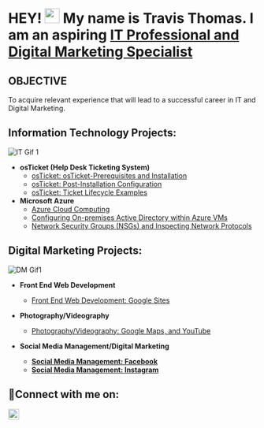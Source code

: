 <h1>
  
  HEY! <img src="https://media.giphy.com/media/hvRJCLFzcasrR4ia7z/giphy.gif" width="30px"/>
 My name is Travis Thomas. I am an aspiring <a href="https://linkedin.com/in/traviskthomas33">IT Professional and Digital Marketing Specialist</a></h1> 

 ## OBJECTIVE

To acquire relevant experience that will lead to a successful career in IT and Digital Marketing.


<h2>Information Technology Projects:</h2> 

![IT Gif 1](https://github.com/Traviskthomas/Traviskthomas/assets/166442537/2cb3123b-bf82-4eba-a6a8-5cfa008babe2)


- <b>osTicket (Help Desk Ticketing System)</b>
  - [osTicket: osTicket-Prerequisites and Installation](https://github.com/Traviskthomas/osticket-prereqs)  
  - [osTicket: Post-Installation Configuration](https://github.com/traviskthomas/post-install-config)
  - [osTicket: Ticket Lifecycle Examples](https://github.com/traviskthomas/ticket-lifecycle)
- <b>Microsoft Azure</b>
  - [Azure Cloud Computing](https://github.com/Traviskthomas/Azure-Cloud-Computing/blob/main/README.md) 
  - [Configuring On-premises Active Directory within Azure VMs](https://github.com/traviskthomas/configure-ad)
  - [Network Security Groups (NSGs) and Inspecting Network Protocols](https://github.com/traviskthomas/azure-network-protocols)


<h2>Digital Marketing Projects:</h2>

![DM Gif1](https://github.com/Traviskthomas/Traviskthomas/assets/166442537/9b2c6325-5cb6-4e1c-88d6-41baf2baf10e)




- <b>Front End Web Development</b>

   
  - [Front End Web Development: Google Sites](https://github.com/Traviskthomas/Front-End-Web-Development)

 - <b>Photography/Videography</b>
   - [Photography/Videography: Google Maps, and YouTube](https://github.com/Traviskthomas/Photography-Videography) 

- <b>Social Media Management/Digital Marketing

  - [Social Media Management: Facebook](https://www.facebook.com/people/Nteu-Cp-Onefivenine/100076461456225/)
  - [Social Media Management: Instagram](https://www.instagram.com/kingtravelegend/?igsh=MTU5dmRtemt2NjRw)

<h2>🤳Connect with me on:</h2>

[<img align="left" alt="Josh | LinkedIn" width="22px" src="https://cdn.jsdelivr.net/npm/simple-icons@v3/icons/linkedin.svg" />][linkedin]

[linkedin]: https://linkedin.com/in/traviskthomas33
